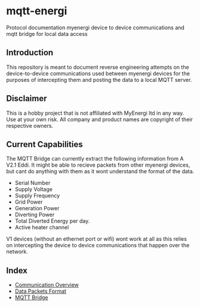# mqtt-energi
Protocol documentation myenergi device to device communications and mqtt bridge for local data access

## Introduction
This repository is meant to document reverse engineering attempts on the device-to-device communications used between myenergi devices for the purposes of intercepting them and posting the data to a local MQTT server. 

## Disclaimer
This is a hobby project that is not affiliated with MyEnergi ltd in any way. Use at your own risk. All company and product names are copyright of their respective owners.

## Current Capabilities
The MQTT Bridge can currently extract the following information from A V2.1 Eddi. It might be able to recieve packets from other myenergi devices, but cant do anything with them as it wont understand the format of the data. 

* Serial Number
* Supply Voltage
* Supply Frequency
* Grid Power
* Generation Power
* Diverting Power
* Total Diverted Energy per day. 
* Active heater channel

V1 devices (without an ethernet port or wifi) wont work at all as this relies on intercepting the device to device communications that happen over the network. 

## Index
* [Communication Overview]
* [Data Packets Format]
* [MQTT Bridge]


[Data Packets Format]: docs/data_packets.md
[MQTT Bridge]: docs/mqtt_bridge.md
[Communication Overview]: docs/communication.md